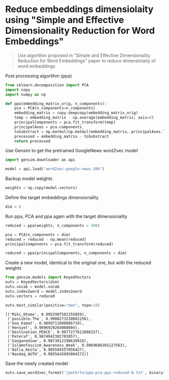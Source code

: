
# Reduce embeddings dimensiolaity using "Simple and Effective Dimensionality Reduction for Word Embeddings"
> Use algorithm proposed in "Simple and Effective Dimensionality Reduction for Word Embeddings" paper to reduce dimensiolaity of word embeddings

Post processing algorithm (ppa)

```python
from sklearn.decomposition import PCA
import copy
import numpy as np

def ppa(embedding_matrix_orig, n_components):
    pca = PCA(n_components=n_components)
    embedding_matrix = copy.deepcopy(embedding_matrix_orig)
    temp = embedding_matrix - np.average(embedding_matrix, axis=0)
    principalComponents = pca.fit_transform(temp)
    principalAxes = pca.components_
    toSubstract = np.matmul(np.matmul(embedding_matrix, principalAxes.T), principalAxes)
    processed = embedding_matrix - toSubstract
    return processed
```

Use Gensim to get the pretrained GoogleNews word2vec model

```python
import gensim.downloader as api

model = api.load('word2vec-google-news-300')
```

Backup model weights

```python
weights = np.copy(model.vectors)
```

Define the target embeddings dimensionality 

```python
dim = 8
```

Run ppa, PCA and ppa again with the target dimensionality

```python
reduced = ppa(weights, n_components = 300)
```

```python
pca = PCA(n_components = dim)
reduced = reduced - np.mean(reduced)
principalComponents = pca.fit_transform(reduced)
```

```python
reduced = ppa(principalComponents, n_components = dim)
```

Create a new model, identical to the original one, but with the reduced weights

```python
from gensim.models import KeyedVectors
outv = KeyedVectors(dim)
outv.vocab = model.vocab
outv.index2word = model.index2word
outv.vectors = reduced
```

```python
outv.most_similar(positive="man", topn=10)
```




    [('Miki_Otomo', 0.9952907562255859),
     ('possible.The', 0.9908273220062256),
     ('Goa_Kamat', 0.9899711608886719),
     ('Hensyel', 0.9896929264068604),
     ('Destination_PEACE', 0.9877277612686157),
     ('Peteraf', 0.9874942302703857),
     ('Gaoganediwe', 0.9873812198638916),
     ('Islamofascism_Awareness_Week', 0.9869686365127563),
     ('Balla_Keita', 0.985584557056427),
     ('Nasdaq_AUTH', 0.9855645895004272)]



Save the newly created model

```python
outv.save_word2vec_format('/path/to/ppa-pca-ppa-reduced-8.txt', binary=False)
```
